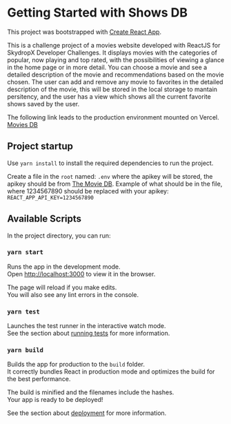 # Getting Started with Shows DB

This project was bootstrapped with [Create React App](https://github.com/facebook/create-react-app).

This is a challenge project of a movies website developed with ReactJS for SkydropX Developer Challenges.
It displays movies with the categories of popular, now playing and top rated, with the possibilities of viewing a glance in the home page or in more detail. You can choose a movie and see a detailed description of the movie and recommendations based on the movie chosen. The user can add and remove any movie to favorites in the detailed description of the movie, this will be stored in the local storage to mantain persitency, and the user has a view which shows all the current favorite shows saved by the user.

The following link leads to the production environment mounted on Vercel. [Movies DB](https://movies-db-nine.vercel.app/)

## Project startup

Use `yarn install` to install the required dependencies to run the project.

Create a file in the `root` named: `.env` where the apikey will be stored, the apikey should be from [The Movie DB](developers.themoviedb.org).
Example of what should be in the file, where 1234567890 should be replaced with your apikey:
`REACT_APP_API_KEY=1234567890`

## Available Scripts

In the project directory, you can run:

### `yarn start`

Runs the app in the development mode.\
Open [http://localhost:3000](http://localhost:3000) to view it in the browser.

The page will reload if you make edits.\
You will also see any lint errors in the console.

### `yarn test`

Launches the test runner in the interactive watch mode.\
See the section about [running tests](https://facebook.github.io/create-react-app/docs/running-tests) for more information.

### `yarn build`

Builds the app for production to the `build` folder.\
It correctly bundles React in production mode and optimizes the build for the best performance.

The build is minified and the filenames include the hashes.\
Your app is ready to be deployed!

See the section about [deployment](https://facebook.github.io/create-react-app/docs/deployment) for more information.
